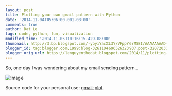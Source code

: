 ```yaml
---
layout: post
title: Plotting your own gmail pattern with Python
date: '2014-11-04T05:06:00.001-08:00'
comments: true
author: Dat Le
tags: code, python, fun, visualization
modified_time: '2014-11-05T10:16:15.429-08:00'
thumbnail: http://3.bp.blogspot.com/-ybyiYacXL3Y/VFppY6rMSEI/AAAAAAAAD-c/_Ho18ZrR4QE/s72-c/Screen%2BShot%2B2014-10-29%2Bat%2B23.20.42.png
blogger_id: tag:blogger.com,1999:blog-3261104696526323937.post-3207203360010265651
blogger_orig_url: https://lenguyenthedat.blogspot.com/2014/11/plotting-your-own-gmail-pattern-with.html
---
```


So, one day I was wondering about my email sending pattern...

![image](http://3.bp.blogspot.com/-ybyiYacXL3Y/VFppY6rMSEI/AAAAAAAAD-c/_Ho18ZrR4QE/s1600/Screen%2BShot%2B2014-10-29%2Bat%2B23.20.42.png)

Source code for your personal use: [gmail-plot](https://github.com/lenguyenthedat/gmail-plot).